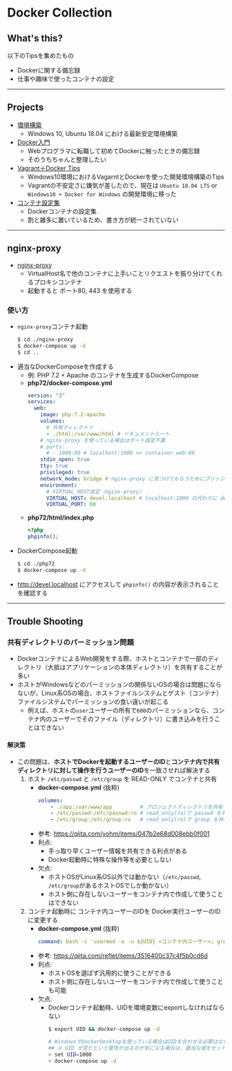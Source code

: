 # Docker Collection

## What's this?

以下のTipsを集めたもの

- Dockerに関する備忘録
- 仕事や趣味で使ったコンテナの設定

***

## Projects

- [環境構築](./Environment.md)
    - Windows 10, Ubuntu 18.04 における最新安定環境構築
- [Docker入門](./tips/DockerTraining)
    - Webプログラマに転職して初めてDockerに触ったときの備忘録
    - そのうちちゃんと整理したい
- [Vagrant＋Docker Tips](./tips/Vagrant+Docker)
    - Windows10環境におけるVagarntとDockerを使った開発環境構築のTips
    - Vagrantの不安定さに嫌気が差したので、現在は `Ubuntu 18.04 LTS` or `Windows10 + Docker for Windows` の開発環境に移った
- [コンテナ設定集](./containers)
    - Dockerコンテナの設定集
    - 割と雑多に置いているため、書き方が統一されていない

***

## nginx-proxy

- [nginx-proxy](./nginx-proxy)
    - VirtualHost名で他のコンテナに上手いことリクエストを振り分けてくれるプロキシコンテナ
    - 起動すると ポート80, 443 を使用する

### 使い方
- `nginx-proxy`コンテナ起動
    ```bash
    $ cd ./nginx-proxy
    $ docker-compose up -d
    $ cd ..
    ```
- 適当なDockerComposeを作成する
    - 例: PHP 7.2 + Apache のコンテナを生成するDockerCompose
    - **php72/docker-compose.yml**
        ```yaml
        version: "3"
        services:
          web:
            image: php:7.2-apache
            volumes:
              # 共有ディレクトリ
              - ./html:/var/www/html # ドキュメントルート
            # nginx-proxy を使っている場合はポート設定不要
            # ports:
              # - 1000:80 # localhost:1000 => container.web:80
            stdin_open: true
            tty: true
            privileged: true
            network_mode: bridge # nginx-proxy に見つけてもらうためにブリッジモードに
            environment:
              # VIRTUAL_HOST設定（nginx-proxy）
              VIRTUAL_HOST: devel.localhost # localhost:1000 の代わりに devel.localhost でアクセス可能に
              VIRTUAL_PORT: 80
        ```
    - **php72/html/index.php**
        ```php
        <?php
        phpinfo();
        ```
- DockerCompose起動
    ```bash
    $ cd ./php72
    $ docker-compose up -d
    ```
- http://devel.localhost にアクセスして `phpinfo()` の内容が表示されることを確認する

***

## Trouble Shooting

### 共有ディレクトリのパーミッション問題
- DockerコンテナによるWeb開発をする際、ホストとコンテナで一部のディレクトリ（大抵はアプリケーションの本体ディレクトリ）を共有することが多い
- ホストがWindowsなどのパーミッションの関係ないOSの場合は問題にならないが、Linux系OSの場合、ホストファイルシステムとゲスト（コンテナ）ファイルシステムでパーミッションの食い違いが起こる
    - 例えば、ホストの`user`ユーザーの所有で`600`のパーミッションなら、コンテナ内のユーザーでそのファイル（ディレクトリ）に書き込みを行うことはできない

#### 解決策
- この問題は、**ホストでDockerを起動するユーザーのID**と**コンテナ内で共有ディレクトリに対して操作を行うユーザーのID**を一致させれば解決する
    1. ホスト `/etc/passwd` と `/etc/group` を READ-ONLY でコンテナと共有
        - **docker-compose.yml** (抜粋)
            ```yaml
            volumes:
                - ./app:/var/www/app         # プロジェクトディレクトリを共有（例）
                - /etc/passwd:/etc/passwd:ro # read_only(ro)で passwd を共有
                - /etc/group:/etc/group:ro   # read_only(ro)で group を共有
            ```
        - 参考: https://qiita.com/yohm/items/047b2e68d008ebb0f001
        - 利点:
            - 手っ取り早くユーザー情報を共有できる利点がある
            - Docker起動時に特殊な操作等を必要としない
        - 欠点:
            - ホストOSがLinux系OS以外では動かない（`/etc/passwd`, `/etc/group`があるホストOSでしか動かない）
            - ホスト側に存在しないユーザーをコンテナ内で作成して使うことはできない
    2. コンテナ起動時に コンテナ内ユーザーのIDを Docker実行ユーザーのIDに変更する
        - **docker-compose.yml** (抜粋)
            ```yaml
            command: bash -c 'usermod -o -u ${UID} <コンテナ内ユーザー>; groupmod -o -g ${UID} <コンテナ内ユーザー>; <スタートアップ処理...>'
            ```
        - 参考: https://qiita.com/reflet/items/3516400c37c4f5b0cd6d
        - 利点:
            - ホストOSを選ばず汎用的に使うことができる
            - ホスト側に存在しないユーザーをコンテナ内で作成して使うことも可能
        - 欠点:
            - Dockerコンテナ起動時、UIDを環境変数にexportしなければならない
                ```bash
                $ export UID && docker-compose up -d

                # WindowsでDockerDesktopを使っている場合はUIDを合わせる必要はないため普通に起動して良い
                ## ※ UID が空だという警告が出るのが気になる場合は、適当な値をセットして実行すれば良い
                > set UID=1000
                > docker-compose up -d
                ```
